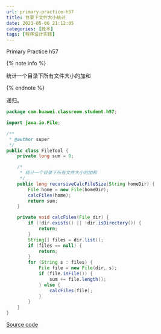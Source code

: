 ```yaml
---
url: primary-practice-h57
title: 目录下文件大小统计
date: 2021-05-06 21:12:05
categories: [技术]
tags: [程序设计实践]
---
```


Primary Practice h57

<!--more-->

{% note info %}

统计一个目录下所有文件大小的加和

{% endnote %}

递归。

```java
package com.huawei.classroom.student.h57;

import java.io.File;

/**
 * @author super
 */
public class FileTool {
	private long sum = 0;

	/*
	 * 统计一个目录下所有文件大小的加和
	 */
	public long recursiveCalcFileSize(String homeDir) {
		File home = new File(homeDir);
		calcFiles(home);
		return sum;
	}

	private void calcFiles(File dir) {
		if (!dir.exists() || !dir.isDirectory()) {
			return;
		}
		String[] files = dir.list();
		if (files == null) {
			return;
		}
		for (String s : files) {
			File file = new File(dir, s);
			if (file.isFile()) {
				sum += file.length();
			} else {
				calcFiles(file);
			}
		}
	}
}
```

[Source code](https://github.com/SuperPung/Primary-Practice-Homeworks/tree/master/src/com/huawei/classroom/student/h57)
